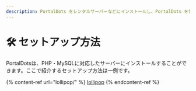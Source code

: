 ```yaml
---
description: PortalDots をレンタルサーバーなどにインストールし、PortalDots を使えるようにする方法をご紹介します。
---
```


# 🛠 セットアップ方法

PortalDotsは、PHP・MySQLに対応したサーバーにインストールすることができます。ここで紹介するセットアップ方法は一例です。

{% content-ref url="lollipop/" %}
[lollipop](lollipop/)
{% endcontent-ref %}
